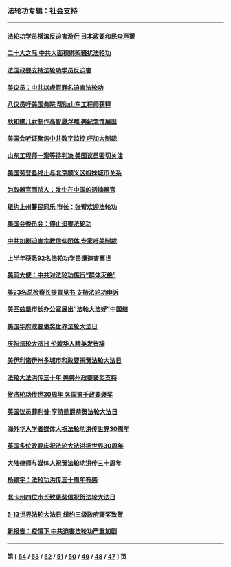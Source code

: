 ### 法轮功专辑：社会支持
---
#### [法轮功学员横滨反迫害游行 日本政要和民众声援](../../pages/nf4386/n13847132.md?10220430) 
#### [二十大之际 中共大面积绑架骚扰法轮功](../../pages/nf4386/n13846381.md?10220430) 
#### [法国政要支持法轮功学员反迫害](../../pages/nf4386/n13841970.md?10220430) 
#### [美议员：中共以虚假罪名迫害法轮功](../../pages/nf4386/n13841083.md?10220430) 
#### [八议员吁美国务院 帮助山东工程师获释](../../pages/nf4386/n13836379.md?10220430) 
#### [耿和携儿女制作高智晟浮雕 美纪念馆展出](../../pages/nf4386/n13829624.md?10220430) 
#### [美国会听证聚焦中共数字监控 吁加大制裁](../../pages/nf4386/n13825083.md?10220430) 
#### [山东工程师一案等待判决 美国议员密切关注](../../pages/nf4386/n13815065.md?10220430) 
#### [美国劳登县终止与北京顺义区姐妹城市关系](../../pages/nf4386/n13811030.md?10220430) 
#### [为取器官而杀人：发生在中国的活摘器官](../../pages/nf4386/n13794731.md?10220430) 
#### [纽约上州警民同乐 市长：张臂欢迎法轮功](../../pages/nf4386/n13794375.md?10220430) 
#### [美国会委员会：停止迫害法轮功](../../pages/nf4386/n13788164.md?10220430) 
#### [中共加剧迫害宗教信仰团体 专家吁美制裁](../../pages/nf4386/n13780252.md?10220430) 
#### [上半年获悉92名法轮功学员遭迫害离世](../../pages/nf4386/n13772701.md?10220430) 
#### [美前大使：中共对法轮功施行“群体灭绝”](../../pages/nf4386/n13771705.md?10220430) 
#### [美23名总检察长提意见书 支持法轮功申诉](../../pages/nf4386/n13766596.md?10220430) 
#### [美匹兹堡市长办公室展出“法轮大法好”中国结](../../pages/nf4386/n13749721.md?10220430) 
#### [美国华府政要褒奖世界法轮大法日](../../pages/nf4386/n13743770.md?10220430) 
#### [庆祝法轮大法日 伦敦华人精英发贺辞](../../pages/nf4386/n13741593.md?10220430) 
#### [美伊利诺伊州多城市和政要祝贺法轮大法日](../../pages/nf4386/n13737149.md?10220430) 
#### [法轮大法洪传三十年 美佛州政要褒奖支持](../../pages/nf4386/n13737103.md?10220430) 
#### [贺法轮功传世30周年 各国逾千政要褒奖](../../pages/nf4386/n13735828.md?10220430) 
#### [英国议员菲利普‧亨特勋爵恭贺法轮大法日](../../pages/nf4386/n13736187.md?10220430) 
#### [海外华人学者媒体人祝法轮功洪传世界30周年](../../pages/nf4386/n13735835.md?10220430) 
#### [英国多位政要庆祝法轮大法洪扬世界30周年](../../pages/nf4386/n13734739.md?10220430) 
#### [大陆律师与媒体人祝贺法轮功洪传三十周年](../../pages/nf4386/n13735062.md?10220430) 
#### [杨颖宇：法轮功洪传三十周年有感](../../pages/nf4386/n13734884.md?10220430) 
#### [北卡州四位市长致褒奖信祝贺法轮大法日](../../pages/nf4386/n13733292.md?10220430) 
#### [5·13世界法轮大法日 纽约三级政府褒奖致贺](../../pages/nf4386/n13732651.md?10220430) 
#### [新报告：疫情下 中共迫害法轮功严重加剧](../../pages/nf4386/n13732612.md?10220430) 

---
#### 第 [ [54](./54.md?10220430) / [53](./53.md?10220430) / [52](./52.md?10220430) / [51](./51.md?10220430) / [50](./50.md?10220430) / [49](./49.md?10220430) / [48](./48.md?10220430) / [47](./47.md?10220430) ] 页
